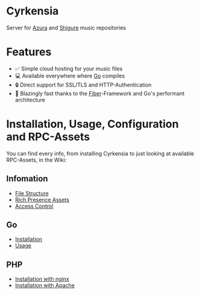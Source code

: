 # Cyrkensia
Server for [Azura](https://github.com/Stridsvagn69420/Azura) and [Shigure](https://github.com/Stridsvagn69420/Shigure) music repositories

# Features
* ✅ Simple cloud hosting for your music files
* 💻 Available everywhere where [Go](https://go.dev/) compiles
* 🔒 Direct support for SSL/TLS and HTTP-Authentication
* 🚀 Blazingly fast thanks to the [Fiber](https://github.com/gofiber/fiber)-Framework and Go's performant architecture

# Installation, Usage, Configuration and RPC-Assets
You can find every info, from installing Cyrkensia to just looking at available RPC-Assets, in the Wiki:

## Infomation
* [File Structure](https://github.com/Stridsvagn69420/Cyrkensia/wiki/File-Structure)
* [Rich Presence Assets](https://github.com/Stridsvagn69420/Cyrkensia/wiki/RPC-Assets)
* [Access Control](https://github.com/Stridsvagn69420/Cyrkensia/wiki/Access-Control)

## Go
* [Installation](https://github.com/Stridsvagn69420/Cyrkensia/wiki/Installation)
* [Usage](https://github.com/Stridsvagn69420/Cyrkensia/wiki/Usage)

## PHP
* [Installation with nginx](https://github.com/Stridsvagn69420/Cyrkensia/wiki/Installation-(PHP)#nginx)
* [Installation with Apache](https://github.com/Stridsvagn69420/Cyrkensia/wiki/Installation-(PHP)#apache)
